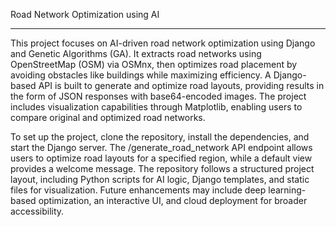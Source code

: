 Road Network Optimization using AI
___________________________________

This project focuses on AI-driven road network optimization using Django and Genetic Algorithms (GA). It extracts road networks using OpenStreetMap (OSM) via OSMnx, then optimizes road placement by avoiding obstacles like buildings while maximizing efficiency. A Django-based API is built to generate and optimize road layouts, providing results in the form of JSON responses with base64-encoded images. The project includes visualization capabilities through Matplotlib, enabling users to compare original and optimized road networks.

To set up the project, clone the repository, install the dependencies, and start the Django server. The /generate_road_network API endpoint allows users to optimize road layouts for a specified region, while a default view provides a welcome message. The repository follows a structured project layout, including Python scripts for AI logic, Django templates, and static files for visualization. Future enhancements may include deep learning-based optimization, an interactive UI, and cloud deployment for broader accessibility.
